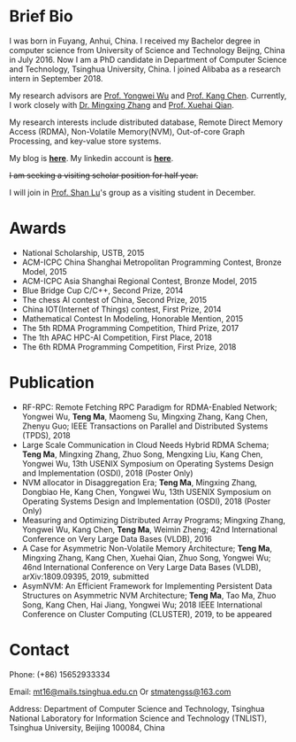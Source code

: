 # Brief Bio

I was born in Fuyang, Anhui, China. I received my Bachelor degree in computer science from University of Science and Technology Beijng, China in July 2016. Now I am a PhD candidate in Department of Computer Science and Technology, Tsinghua University, China. I joined Alibaba as a research intern in September 2018.

My research advisors are [Prof. Yongwei Wu](http://madsys.cs.tsinghua.edu.cn/~yongweiwu/) and [Prof. Kang Chen](http://madsys.cs.tsinghua.edu.cn/~kangchen/). Currently, I work closely with [Dr. Mingxing Zhang](http://madsys.cs.tsinghua.edu.cn/~zhangmx/) and [Prof. Xuehai Qian](http://alchem.usc.edu/portal/xuehaiq.html).

My research interests include distributed database, Remote Direct Memory Access (RDMA), Non-Volatile Memory(NVM), Out-of-core Graph Processing, and key-value store systems.

My blog is [**here**](https://stmatengss.github.io/blog/).
My linkedin account is [**here**](https://www.linkedin.com/in/ma-teng-69a0a8115/).

~~I am seeking a visiting scholar position for half year.~~

I will join in [Prof. Shan Lu](http://people.cs.uchicago.edu/~shanlu/)'s group as a visiting student in December.

# Awards

* National Scholarship, USTB, 2015
* ACM-ICPC China Shanghai Metropolitan Programming Contest, Bronze Model, 2015
* ACM-ICPC Asia Shanghai Regional Contest, Bronze Model, 2015
* Blue Bridge Cup C/C++, Second Prize, 2014
* The chess AI contest of China, Second Prize, 2015
* China IOT(Internet of Things) contest, First Prize, 2014
* Mathematical Contest In Modeling, Honorable Mention, 2015
* The 5th RDMA Programming Competition, Third Prize, 2017
* The 1th APAC HPC-AI Competition, First Place, 2018
* The 6th RDMA Programming Competition, First Prize, 2018

# Publication

* RF-RPC: Remote Fetching RPC Paradigm for RDMA-Enabled Network; Yongwei Wu, **Teng Ma**, Maomeng Su, Mingxing Zhang, Kang Chen, Zhenyu Guo; IEEE Transactions on Parallel and Distributed Systems (TPDS), 2018
* Large Scale Communication in Cloud Needs Hybrid RDMA Schema; **Teng Ma**, Mingxing Zhang, Zhuo Song, Mengxing Liu, Kang Chen, Yongwei Wu, 13th USENIX Symposium on Operating Systems Design and Implementation (OSDI), 2018 (Poster Only)
* NVM allocator in Disaggregation Era; **Teng Ma**, Mingxing Zhang, Dongbiao He, Kang Chen, Yongwei Wu, 13th USENIX Symposium on Operating Systems Design and Implementation (OSDI), 2018 (Poster Only)
* Measuring and Optimizing Distributed Array Programs; Mingxing Zhang, Yongwei Wu, Kang Chen, **Teng Ma**, Weimin Zheng; 42nd International Conference on Very Large Data Bases (VLDB), 2016
* A Case for Asymmetric Non-Volatile Memory Architecture; **Teng Ma**, Mingxing Zhang, Kang Chen, Xuehai Qian, Zhuo Song, Yongwei Wu; 46nd International Conference on Very Large Data Bases (VLDB), arXiv:1809.09395, 2019, submitted
* AsymNVM: An Efficient Framework for Implementing Persistent Data Structures on Asymmetric NVM Architecture; **Teng Ma**, Tao Ma, Zhuo Song, Kang Chen, Hai Jiang, Yongwei Wu; 2018 IEEE International Conference on Cluster Computing (CLUSTER), 2019, to be appeared
<!-- * Zhang, M., Wu, Y., Chen, K., **Ma, T**., & Zheng, W. (2016). Measuring and optimizing distributed array programs. Proceedings of The Vldb Endowment, 9(12), 912-923. -->

# Contact

Phone: (+86) 15652933334

Email: mt16@mails.tsinghua.edu.cn Or stmatengss@163.com

Address: Department of Computer Science and Technology, Tsinghua National Laboratory for Information Science and Technology (TNLIST), Tsinghua University, Beijing 100084, China



